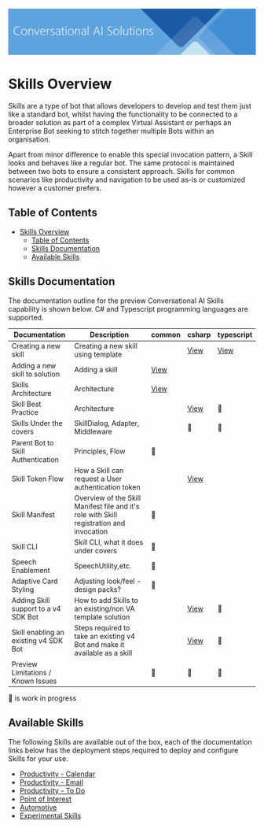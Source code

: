 ![Conversational AI Solutions](/docs/media/conversationalai_solutions_header.png)

# Skills Overview

Skills are a type of bot that allows developers to develop and test them just like a standard bot, whilst having the functionality to be connected to a broader solution as part of a complex Virtual Assistant or perhaps an Enterprise Bot seeking to stitch together multiple Bots within an organisation.

Apart from minor difference to enable this special invocation pattern, a Skill looks and behaves like a regular bot. The same protocol is maintained between two bots to ensure a consistent approach. Skills for common scenarios like productivity and navigation to be used as-is or customized however a customer prefers.

## Table of Contents
- [Skills Overview](#skills-overview)
  - [Table of Contents](#table-of-contents)
  - [Skills Documentation](#skills-documentation)
  - [Available Skills](#available-skills)

## Skills Documentation
The documentation outline for the preview Conversational AI Skills capability is shown below. C# and Typescript programming languages are supported.

|Documentation|Description|common|csharp|typescript|
|-------|-------|-------|-------|-------|
|Creating a new skill|Creating a new skill using template||[View](/docs/skills/csharp/gettingstarted.md)|[View](/docs/skills/typescript/gettingstarted.md)|
|Adding a new skill to solution| Adding a skill|[View](/docs/skills/common/addingskill.md)||
|Skills Architecture|Architecture|[View](/docs/skills/common/architecture.md)||
|Skill Best Practice|Architecture||[View](/docs/skills/csharp/bestpractices.md)|:runner:
|Skills Under the covers| SkillDialog, Adapter, Middleware||:runner:|:runner:
|Parent Bot to Skill Authentication|Principles, Flow|:runner:||                    
|Skill Token Flow|How a Skill can request a User authentication token||[View](/docs/skills/common/skilltokenflow.md)||
|Skill Manifest| Overview of the Skill Manifest file and it's role with Skill registration and invocation|:runner:||
|Skill CLI | Skill CLI, what it does under covers|:runner:||
|Speech Enablement|SpeechUtility,etc.|:runner:||
|Adaptive Card Styling|Adjusting look/feel - design packs?|:runner:||
|Adding Skill support to a v4 SDK Bot|How to add Skills to an existing/non VA template solution||[View](/docs/skills/csharp/addskillsupportforv4bot.md)|:runner:
|Skill enabling an existing v4 SDK Bot|Steps required to take an existing v4 Bot and make it available as a skill||[View](/docs/skills/csharp/skillenablingav4bot.md)|:runner:
|Preview Limitations / Known Issues||:runner:|:runner:|:runner:

:runner: is work in progress

## Available Skills

The following Skills are available out of the box, each of the documentation links below has the deployment steps required to deploy and configure Skills for your use.

- [Productivity - Calendar](./productivity-calendar.md)
- [Productivity - Email](./productivity-email.md)
- [Productivity - To Do](./productivity-todo.md)
- [Point of Interest](./pointofinterest.md)
- [Automotive](./automotive.md)
- [Experimental Skills](./experimental-skills.md)